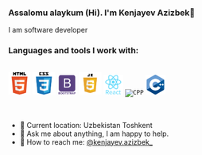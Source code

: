 ### Assalomu alaykum (Hi). I'm Kenjayev Azizbek👋
I am software developer
<br/>

### Languages and tools I work with:
<br>
<code><img src="./img/html.png" width="45" alt="HTML5"></code>
<code><img src="./img/css.png" width="45" alt=""></code>
<code><img src="./img/bootstrap.png" width="40" alt="HTML5"></code>
<code><img src="./img/js.png" width="45" alt="HTML5"></code>
<code><img src="./img/react.png" width="40" alt="HTML5"></code>
<code><img src="[./img/react.png](https://raw.githubusercontent.com/devicons/devicon/master/icons/cplusplus/cplusplus-original.svg)" width="40" alt="CPP"></code>
<img src="https://raw.githubusercontent.com/devicons/devicon/master/icons/cplusplus/cplusplus-original.svg" alt="cplusplus" width="40" height="40"/>

<br/>
<br/>
<br/>
<ul>
  <li>📍   Current location: Uzbekistan Toshkent</li>
  <li>📝  Ask me about anything, I am happy to help.</li>
  <li>📨  How to reach me: <a href="https://www.instagram.com/kenjayev.azizbek_/" target="_blank">@kenjayev.azizbek_</a></li>
</ul>

<!--
**kenjayev/kenjayev** is a ✨ _special_ ✨ repository because its `README.md` (this file) appears on your GitHub profile.

Here are some ideas to get you started:

- 🔭 I’m currently working on ...
- 🌱 I’m currently learning ...
- 👯 I’m looking to collaborate on ...
- 🤔 I’m looking for help with ...
- 💬 Ask me about ...
- 📫 How to reach me: ...
- 😄 Pronouns: ...
- ⚡ Fun fact: ...
-->
